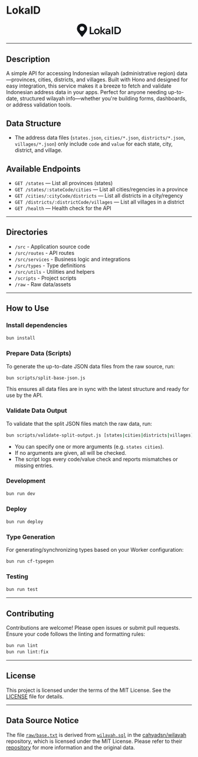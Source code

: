 # LokaID

<p align="center">
  <img src="public/images/LokaID-logo.png" alt="LokaID Logo" width="120" />
</p>

---

## Description

A simple API for accessing Indonesian wilayah (administrative region) data—provinces, cities, districts, and villages. Built with Hono and designed for easy integration, this service makes it a breeze to fetch and validate Indonesian address data in your apps. Perfect for anyone needing up-to-date, structured wilayah info—whether you're building forms, dashboards, or address validation tools.

## Data Structure

- The address data files (`states.json`, `cities/*.json`, `districts/*.json`, `villages/*.json`) only include `code` and `value` for each state, city, district, and village.

## Available Endpoints

- `GET /states` — List all provinces (states)
- `GET /states/:stateCode/cities` — List all cities/regencies in a province
- `GET /cities/:cityCode/districts` — List all districts in a city/regency
- `GET /districts/:districtCode/villages` — List all villages in a district
- `GET /health` — Health check for the API

---

## Directories

- `/src` - Application source code
- `/src/routes` - API routes
- `/src/services` - Business logic and integrations
- `/src/types` - Type definitions
- `/src/utils` - Utilities and helpers
- `/scripts` - Project scripts
- `/raw` - Raw data/assets

---

## How to Use

### Install dependencies

```sh
bun install
```

### Prepare Data (Scripts)

To generate the up-to-date JSON data files from the raw source, run:

```sh
bun scripts/split-base-json.js
```

This ensures all data files are in sync with the latest structure and ready for use by the API.

### Validate Data Output

To validate that the split JSON files match the raw data, run:

```sh
bun scripts/validate-split-output.js [states|cities|districts|villages]
```

- You can specify one or more arguments (e.g. `states cities`).
- If no arguments are given, all will be checked.
- The script logs every code/value check and reports mismatches or missing entries.

### Development

```sh
bun run dev
```

### Deploy

```sh
bun run deploy
```

### Type Generation

For generating/synchronizing types based on your Worker configuration:

```sh
bun run cf-typegen
```

### Testing

```sh
bun run test
```

---

## Contributing

Contributions are welcome! Please open issues or submit pull requests. Ensure your code follows the linting and formatting rules:

```sh
bun run lint
bun run lint:fix
```

---

## License

This project is licensed under the terms of the MIT License. See the [LICENSE](./LICENSE) file for details.

---

## Data Source Notice

The file [`raw/base.txt`](./raw/base.txt) is derived from [`wilayah.sql`](https://github.com/cahyadsn/wilayah/blob/master/db/wilayah.sql) in the [cahyadsn/wilayah](https://github.com/cahyadsn/wilayah) repository, which is licensed under the MIT License. Please refer to their [repository](https://github.com/cahyadsn/wilayah) for more information and the original data.
